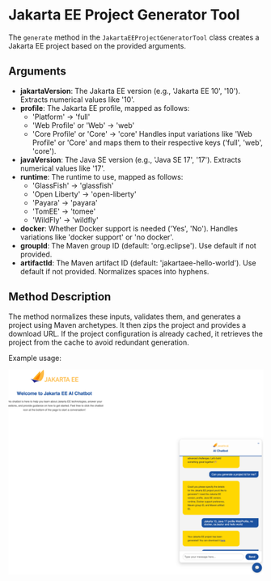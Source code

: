 # Jakarta EE Project Generator Tool

The `generate` method in the `JakartaEEProjectGeneratorTool` class creates a Jakarta EE project based on the provided arguments.

## Arguments

- **jakartaVersion**: The Jakarta EE version (e.g., 'Jakarta EE 10', '10'). Extracts numerical values like '10'.
- **profile**: The Jakarta EE profile, mapped as follows:
    - 'Platform' -> 'full'
    - 'Web Profile' or 'Web' -> 'web'
    - 'Core Profile' or 'Core' -> 'core'
      Handles input variations like 'Web Profile' or 'Core' and maps them to their respective keys ('full', 'web', 'core').
- **javaVersion**: The Java SE version (e.g., 'Java SE 17', '17'). Extracts numerical values like '17'.
- **runtime**: The runtime to use, mapped as follows:
    - 'GlassFish' -> 'glassfish'
    - 'Open Liberty' -> 'open-liberty'
    - 'Payara' -> 'payara'
    - 'TomEE' -> 'tomee'
    - 'WildFly' -> 'wildfly'
- **docker**: Whether Docker support is needed ('Yes', 'No'). Handles variations like 'docker support' or 'no docker'.
- **groupId**: The Maven group ID (default: 'org.eclipse'). Use default if not provided.
- **artifactId**: The Maven artifact ID (default: 'jakartaee-hello-world'). Use default if not provided. Normalizes spaces into hyphens.

## Method Description

The method normalizes these inputs, validates them, and generates a project using Maven archetypes. It then zips the project and provides a download URL. If the project configuration is already cached, it retrieves the project from the cache to avoid redundant generation.

Example usage:

![tool-example.png](../images/tool-example.png)
